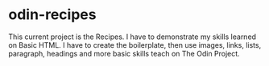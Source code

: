 # odin-recipes
This current project is the Recipes. I have to demonstrate my skills learned on Basic HTML. I have to create the boilerplate, then use images, links, lists, paragraph, headings and more basic skills teach on The Odin Project.